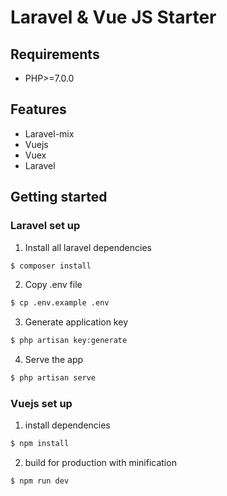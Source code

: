 # Laravel & Vue JS Starter

## Requirements
* PHP>=7.0.0

## Features
* Laravel-mix
* Vuejs
* Vuex
* Laravel

## Getting started

### Laravel set up
1. Install all laravel dependencies
```bash
$ composer install
```
2. Copy .env file
```bash
$ cp .env.example .env
```
3. Generate application key
```bash
$ php artisan key:generate
```
4. Serve the app
```bash
$ php artisan serve
```

### Vuejs set up
1. install dependencies
```bash
$ npm install
```
2. build for production with minification
```bash
$ npm run dev
```